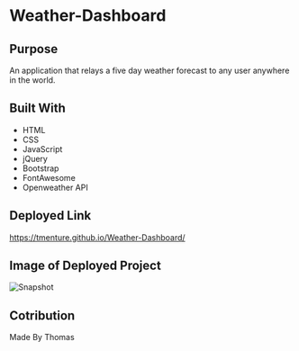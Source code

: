 # Weather-Dashboard

## Purpose
An application that relays a five day weather forecast to any user anywhere in the world.

## Built With
* HTML
* CSS
* JavaScript
* jQuery
* Bootstrap
* FontAwesome
* Openweather API

## Deployed Link
https://tmenture.github.io/Weather-Dashboard/

## Image of Deployed Project
![Snapshot](https://tmenture.github.io/Weather-Dashboard/assets/images/screen-shot.png)

## Cotribution
Made By Thomas